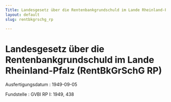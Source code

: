 ```yaml
---
Title: Landesgesetz über die Rentenbankgrundschuld im Lande Rheinland-Pfalz
layout: default
slug: rentbkgrschg_rp

---
```


# Landesgesetz über die Rentenbankgrundschuld im Lande Rheinland-Pfalz (RentBkGrSchG RP)

Ausfertigungsdatum
:   1949-09-05

Fundstelle
:   GVBl RP I: 1949, 438

